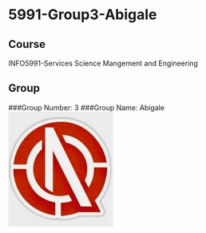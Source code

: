 # 5991-Group3-Abigale
## Course
INFO5991-Services Science Mangement and Engineering
## Group
###Group Number: 3
###Group Name: Abigale
![alt text](https://github.com/PPX123/5991-Group3-Abigale/blob/master/Assignment-1/LOGO.jpg)
